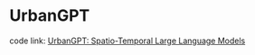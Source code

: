 # UrbanGPT
code link: [UrbanGPT: Spatio-Temporal Large Language Models](https://github.com/HKUDS/UrbanGPT)
